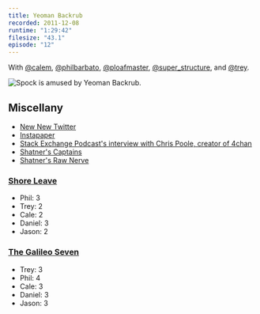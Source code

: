 ```yaml
---
title: Yeoman Backrub
recorded: 2011-12-08
runtime: "1:29:42"
filesize: "43.1"
episode: "12"
---
```


With
[@calem](https://twitter.com/calem),
[@philbarbato](https://twitter.com/philbarbato),
[@ploafmaster](https://twitter.com/ploafmaster),
[@super_structure](https://twitter.com/super_structure),
and [@trey](https://twitter.com/trey).

![Spock is amused by Yeoman Backrub.](https://treylabs-cdn.nyc3.digitaloceanspaces.com/jawgrind/Jawgrind-Episode-12.jpg)

## Miscellany

- [New New Twitter](http://daringfireball.net/2011/12/new_twitter)
- [Instapaper](http://www.instapaper.com)
- [Stack Exchange Podcast's interview with Chris Poole, creator of 4chan](http://blog.stackoverflow.com/2011/11/se-podcast-29-chris-poole/)
- [Shatner's Captains](http://www.youtube.com/watch?v=EBrFAJUPVeE)
- [Shatner's Raw Nerve](http://www.biography.com/tv/shatners-raw-nerve)

### [Shore Leave](<http://en.wikipedia.org/wiki/Shore_Leave_(Star_Trek:_The_Original_Series)>)

- Phil: 3
- Trey: 2
- Cale: 2
- Daniel: 3
- Jason: 2

### [The Galileo Seven](http://en.wikipedia.org/wiki/The_Galileo_Seven)

- Trey: 3
- Phil: 4
- Cale: 3
- Daniel: 3
- Jason: 3
